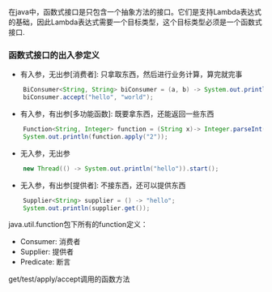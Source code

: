 在java中，函数式接口是只包含一个抽象方法的接口。它们是支持Lambda表达式的基础，因此Lambda表达式需要一个目标类型，这个目标类型必须是一个函数式接口.

### 函数式接口的出入参定义
- 有入参，无出参[消费者]: 只拿取东西，然后进行业务计算，算完就完事
```java
    BiConsumer<String, String> biConsumer = (a, b) -> System.out.println("a:" + a + ",b:" + b);
    biConsumer.accept("hello", "world");
```
- 有入参，有出参[多功能函数]: 既要拿东西，还能返回一些东西
```java
    Function<String, Integer> function = (String x)-> Integer.parseInt(x);
    System.out.println(function.apply("2"));
```
- 无入参，无出参
```java
    new Thread(() -> System.out.println("hello")).start();
```
- 无入参，有出参[提供者]: 不接东西，还可以提供东西
```java
    Supplier<String> supplier = () -> "hello";
    System.out.println(supplier.get());
```
java.util.function包下所有的function定义：
- Consumer: 消费者
- Supplier: 提供者
- Predicate: 断言
  
get/test/apply/accept调用的函数方法